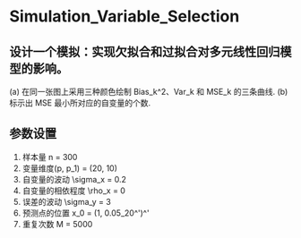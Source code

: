 # Simulation_Variable_Selection
## 设计⼀个模拟：实现欠拟合和过拟合对多元线性回归模型的影响。
(a) 在同一张图上采用三种颜色绘制 Bias_k^2、Var_k 和 MSE_k 的三条曲线.
(b) 标示出 MSE 最小所对应的自变量的个数.

## 参数设置
1. 样本量 n = 300
2. 变量维度(p, p_1) = (20, 10)
3. 自变量的波动 \sigma_x = 0.2
4. 自变量的相依程度 \rho_x = 0
5. 误差的波动 \sigma_y = 3
6. 预测点的位置 x_0 = (1, 0.05_20^')^'
7. 重复次数 M = 5000
